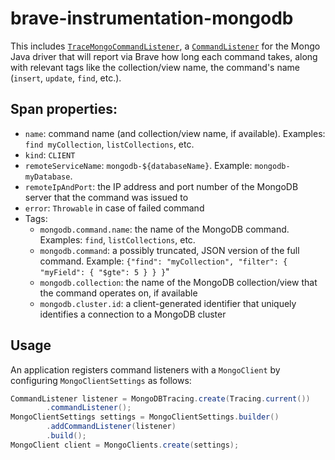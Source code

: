 # brave-instrumentation-mongodb

This includes [`TraceMongoCommandListener`](src/main/java/brave/mongodb/TraceMongoCommandListener.java), a
[`CommandListener`](https://mongodb.github.io/mongo-java-driver/3.12/driver/reference/monitoring/#command-monitoring)
for the Mongo Java driver that will report via Brave how long each command takes, along with relevant tags like the
collection/view name, the command's name (`insert`, `update`, `find`, etc.).

## Span properties:
- `name`: command name (and collection/view name, if available). Examples: `find myCollection`, `listCollections`, etc.
- `kind`: `CLIENT`
- `remoteServiceName`: `mongodb-${databaseName}`. Example: `mongodb-myDatabase`.
- `remoteIpAndPort`: the IP address and port number of the MongoDB server that the command was issued to
- `error`: `Throwable` in case of failed command
- Tags:
  - `mongodb.command.name`: the name of the MongoDB command. Examples: `find`, `listCollections`, etc.
  - `mongodb.command`: a possibly truncated, JSON version of the full command. Example:
    `{"find": "myCollection", "filter": { "myField": { "$gte": 5 } } }`"
  - `mongodb.collection`: the name of the MongoDB collection/view that the command operates on, if available
  - `mongodb.cluster.id`: a client-generated identifier that uniquely identifies a connection to a MongoDB cluster

## Usage

An application registers command listeners with a `MongoClient` by configuring `MongoClientSettings` as follows:

```java
CommandListener listener = MongoDBTracing.create(Tracing.current())
        .commandListener();
MongoClientSettings settings = MongoClientSettings.builder()
        .addCommandListener(listener)
        .build();
MongoClient client = MongoClients.create(settings);
```
